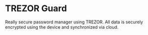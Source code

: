 TREZOR Guard
============

Really secure password manager using TREZOR. All data is securely encrypted using the device and synchronized via cloud.
